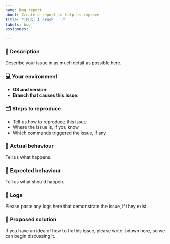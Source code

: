 ```yaml
---
name: Bug report
about: Create a report to help us improve
title: "[BUG] A crash ..."
labels: bug
assignees: ''

---
```


### 📝 Description

Describe your issue in as much detail as possible here.

### 💻 Your environment

- **OS and version**:
- **Branch that causes this issue**:

### 🗂 Steps to reproduce

- Tell us how to reproduce this issue
- Where the issue is, if you know
- Which commands triggered the issue, if any

### 👻 Actual behaviour

Tell us what happens.

### 🎯 Expected behaviour

Tell us what should happen.

### 👀 Logs

Please paste any logs here that demonstrate the issue, if they exist.

### 🚀 Proposed solution

If you have an idea of how to fix this issue, please write it down here, so we can begin discussing it.